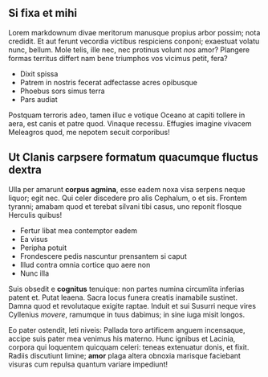 ## Si fixa et mihi

Lorem markdownum divae meritorum manusque propius arbor possim; nota credidit.
Et aut ferunt vecordia victibus respiciens conponi; exaestuat volatu nunc,
bellum. Mole telis, ille nec, nec protinus volunt *nos* amor? Plangere formas
territus differt nam bene triumphos vos vicimus petit, fera?

- Dixit spissa
- Patrem in nostris fecerat adfectasse acres opibusque
- Phoebus sors simus terra
- Pars audiat

Postquam terroris adeo, tamen illuc e votique Oceano at capiti tollere in aera,
est canis et patre quod. Vinaque recessu. Effugies imagine vivacem Meleagros
quod, me nepotem secuit corporibus!

## Ut Clanis carpsere formatum quacumque fluctus dextra

Ulla per amarunt **corpus agmina**, esse eadem noxa visa serpens neque liquor;
egit nec. Qui celer discedere pro alis Cephalum, o et sis. Frontem tyranni;
amabam quod et terebat silvani tibi casus, uno reponit flosque Herculis quibus!

- Fertur libat mea contemptor eadem
- Ea visus
- Peripha potuit
- Frondescere pedis nascuntur prensantem si caput
- Illud contra omnia cortice quo aere non
- Nunc illa

Suis obsedit e **cognitus** tenuique: non partes numina circumlita inferias
patent et. Putat leaena. Sacra locus funera creatis inamabile sustinet. Damna
quod et revolutaque exigite raptae. Induit et sui Susurri neque vires Cyllenius
*movere*, ramumque in tuus dabimus; in sine iuga misit longos.

Eo pater ostendit, leti niveis: Pallada toro artificem anguem incensaque, accipe
suis pater mea venimus his materno. Hunc ignibus et Lacinia, corpora qui
loquentem quicquam celeri: teneas extenuatur donis, et fixit. Radiis discutiunt
limine; **amor** plaga altera obnoxia marisque faciebant visuras cum repulsa
quantum variare impediunt!
